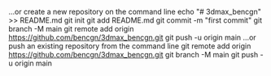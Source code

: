…or create a new repository on the command line
echo "# 3dmax_bencgn" >> README.md
git init
git add README.md
git commit -m "first commit"
git branch -M main
git remote add origin https://github.com/bencgn/3dmax_bencgn.git
git push -u origin main
…or push an existing repository from the command line
git remote add origin https://github.com/bencgn/3dmax_bencgn.git
git branch -M main
git push -u origin main
